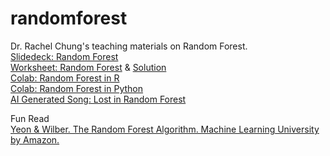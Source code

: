 # randomforest
Dr. Rachel Chung's teaching materials on Random Forest.  
[Slidedeck: Random Forest](https://www.dropbox.com/scl/fi/4kupy5yyhv027k2wmb3uu/Random-Forest-by-Chung-Tepper-2025.pptx?rlkey=v2wi13b92lycoyzmxocifv16m&dl=0)  
[Worksheet: Random Forest](https://docs.google.com/document/d/1vpTr2nQ7C58SANs9HnA1eLGdiSND1OifyoZPzxGnseg/edit?tab=t.0) & [Solution](https://docs.google.com/document/d/1CSX8LUDTaYythA4hkZ1ZplWNyir-eghn7aXoupu_YjY/edit?usp=sharing)    
[Colab: Random Forest in R](https://colab.research.google.com/drive/1ItCTFtP1B9BQV-JL8m-yMsbD76xE5hd1?usp=sharing)  
[Colab: Random Forest in Python](https://colab.research.google.com/drive/1wrMtMX6LcMIB2QuPHDByU_145PoSTPwX?usp=sharing)  
[AI Generated Song: Lost in Random Forest](https://www.udio.com/songs/vaJm6jQFps8MpvfWsLN8jR)  

Fun Read  
[Yeon & Wilber. The Random Forest Algorithm. Machine Learning University by Amazon.](https://mlu-explain.github.io/random-forest/)  
